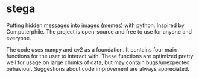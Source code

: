 # stega

Putting hidden messages into images (memes) with python. Inspired by Computerphile.
The project is open-source and free to use for anyone and everyone.

The code uses numpy and cv2 as a foundation. It contains four main functions for the user to interact with. 
These functions are optimized pretty well for usage on large chunks of data, but may contain bugs/unexpected behaviour.
Suggestions about code improvement are always appreciated.
